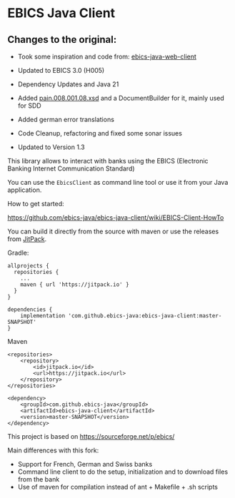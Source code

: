 EBICS Java Client
=====

## Changes to the original:

- Took some inspiration and code from: [ebics-java-web-client](https://github.com/spaced/ebics-web-client/tree/master)

- Updated to EBICS 3.0 (H005)
- Dependency Updates and Java 21
- Added [pain.008.001.08.xsd](src/main/xsd/pain.008.001.08.xsd) and a DocumentBuilder for it, mainly used for SDD
- Added german error translations
- Code Cleanup, refactoring and fixed some sonar issues
- Updated to Version 1.3

This library allows to interact with banks using the EBICS (Electronic Banking Internet Communication Standard)

You can use the `EbicsClient` as command line tool or use it from your Java application.

How to get started:

https://github.com/ebics-java/ebics-java-client/wiki/EBICS-Client-HowTo

You can build it directly from the source with maven or use the releases from [JitPack](https://jitpack.io/#ebics-java/ebics-java-client/).

Gradle:
```
allprojects {
  repositories {
    ...
    maven { url 'https://jitpack.io' }
  }
}

dependencies {
    implementation 'com.github.ebics-java:ebics-java-client:master-SNAPSHOT'
}
```
Maven
```
<repositories>
	<repository>
	    <id>jitpack.io</id>
	    <url>https://jitpack.io</url>
	</repository>
</repositories>

<dependency>
    <groupId>com.github.ebics-java</groupId>
    <artifactId>ebics-java-client</artifactId>
    <version>master-SNAPSHOT</version>
</dependency>
```
 

This project is based on https://sourceforge.net/p/ebics/

Main differences with this fork:

- Support for French, German and Swiss banks
- Command line client to do the setup, initialization and to download files from the bank
- Use of maven for compilation instead of ant + Makefile + .sh scripts

